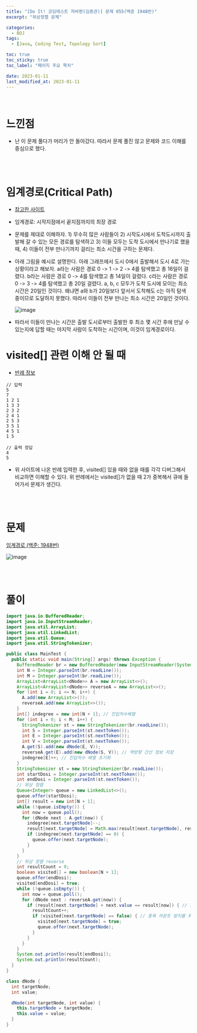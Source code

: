 ```yaml
---
title: "[Do It! 코딩테스트 자바편(김종관)] 문제 055(백준 1948번)"
excerpt: "위상정렬 문제"

categories:
  - BOJ
tags:
  - [Java, Coding Test, Topology Sort]

toc: true
toc_sticky: true
toc_label: "페이지 주요 목차"

date: 2023-01-11
last_modified_at: 2023-01-11
---
```


<br>

# 느낀점

- 난 이 문제 풀다가 머리가 안 돌아갔다. 따라서 문제 풀진 않고 문제와 코드 이해를 중심으로 했다.

<br><br>

# 임계경로(Critical Path)

- [참고한 사이트](https://junstar92.tistory.com/198)
- 임계경로: 시작지점에서 끝지점까지의 최장 경로
- 문제를 제대로 이해하자. 1) 무수히 많은 사람들이 2) 시작도시에서 도착도시까지 출발해 갈 수 있는 모든 경로를 탐색하고 3) 이들 모두는 도착 도시에서 만나기로 했을 때, 4) 이들이 전부 만나기까지 걸리는 최소 시간을 구하는 문제다.
- 아래 그림을 예시로 설명한다. 아래 그래프에서 도시 0에서 출발해서 도시 4로 가는 상황이라고 해보자. a라는 사람은 경로 0 -> 1 -> 2 -> 4를 탐색했고 총 16일이 걸렸다. b라는 사람은 경로 0 -> 4를 탐색했고 총 14일이 걸렸다. c라는 사람은 경로 0 -> 3 -> 4를 탐색했고 총 20일 걸렸다. a, b, c 모두가 도착 도시에 모이는 최소시간은 20일인 것이다. 왜냐면 a와 b가 20일보다 앞서서 도착해도 c는 아직 탐색 중이므로 도달하지 못했다. 따라서 이들이 전부 만나는 최소 시간은 20일인 것이다.

  ![image](https://user-images.githubusercontent.com/112764753/211720711-862470c5-6876-4505-81ec-2460fdfc0c4f.png)

- 따라서 이들이 만나는 시간은 출발 도시로부터 출발한 후 최소 몇 시간 후에 만날 수 있는지에 답할 때는 마지막 사람이 도착하는 시간이며, 이것이 임계경로이다.

# visited[] 관련 이해 안 될 때

- [반례 정보](https://www.acmicpc.net/board/view/69771)

```
// 입력
5
7
1 2 1
1 3 3
2 3 2
2 4 1
2 5 3
3 5 1
4 5 1
1 5

// 출력 정답
4
5
```

- 위 사이트에 나온 반례 입력한 후, visited[] 있을 때와 없을 때를 각각 디버그해서 비교하면 이해할 수 있다. 위 반례에서는 visited[]가 없을 때 2가 중복해서 큐에 들어가서 문제가 생긴다.

<br><br>

# 문제

[임계경로 (백준: 1948번)](https://www.acmicpc.net/problem/1948)

![image](https://user-images.githubusercontent.com/112764753/211715439-39237372-bf67-42b3-9ead-958bba4efbf7.png)

<br><br>

# 풀이

```java
import java.io.BufferedReader;
import java.io.InputStreamReader;
import java.util.ArrayList;
import java.util.LinkedList;
import java.util.Queue;
import java.util.StringTokenizer;

public class MainTest {
  public static void main(String[] args) throws Exception {
    BufferedReader br = new BufferedReader(new InputStreamReader(System.in));
    int N = Integer.parseInt(br.readLine());
    int M = Integer.parseInt(br.readLine());
    ArrayList<ArrayList<dNode>> A = new ArrayList<>();
    ArrayList<ArrayList<dNode>> reverseA = new ArrayList<>();
    for (int i = 0; i <= N; i++) {
      A.add(new ArrayList<>());
      reverseA.add(new ArrayList<>());
    }
    int[] indegree = new int[N + 1]; // 진입차수배열
    for (int i = 0; i < M; i++) {
      StringTokenizer st = new StringTokenizer(br.readLine());
      int S = Integer.parseInt(st.nextToken());
      int E = Integer.parseInt(st.nextToken());
      int V = Integer.parseInt(st.nextToken());
      A.get(S).add(new dNode(E, V));
      reverseA.get(E).add(new dNode(S, V)); // 역방향 간선 정보 저장
      indegree[E]++; // 진입차수 배열 초기화
    }
    StringTokenizer st = new StringTokenizer(br.readLine());
    int startDosi = Integer.parseInt(st.nextToken());
    int endDosi = Integer.parseInt(st.nextToken());
    // 위상 정렬
    Queue<Integer> queue = new LinkedList<>();
    queue.offer(startDosi);
    int[] result = new int[N + 1];
    while (!queue.isEmpty()) {
      int now = queue.poll();
      for (dNode next : A.get(now)) {
        indegree[next.targetNode]--;
        result[next.targetNode] = Math.max(result[next.targetNode], result[now] + next.value);
        if (indegree[next.targetNode] == 0) {
          queue.offer(next.targetNode);
        }
      }
    }
    // 위상 정렬 reverse
    int resultCount = 0;
    boolean visited[] = new boolean[N + 1];
    queue.offer(endDosi);
    visited[endDosi] = true;
    while (!queue.isEmpty()) {
      int now = queue.poll();
      for (dNode next : reverseA.get(now)) {
        if (result[next.targetNode] + next.value == result[now]) { // 1분도 쉬지 않는 도로 체크
          resultCount++;
          if (visited[next.targetNode] == false) { // 중복 카운트 방지를 위해 기 방문 노드 제외
            visited[next.targetNode] = true;
            queue.offer(next.targetNode);
          }
        }
      }
    }
    System.out.println(result[endDosi]);
    System.out.println(resultCount);
  }
}

class dNode {
  int targetNode;
  int value;

  dNode(int targetNode, int value) {
    this.targetNode = targetNode;
    this.value = value;
  }
}
```

